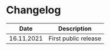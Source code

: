Changelog
===

| Date          | Description                       |
|---------------|-----------------------------------|
| 16.11.2021    | First public release |